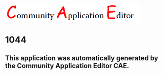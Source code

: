 ![CAE](https://github.com/CAE-Community-Application-Editor/CAE-Deployment-Temp/blob/master/img/logo.png)  

1044
===================


This application was automatically generated by the Community Application Editor CAE.  
---------------
